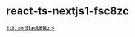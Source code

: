 # react-ts-nextjs1-fsc8zc

[Edit on StackBlitz ⚡️](https://stackblitz.com/edit/react-ts-nextjs1-fsc8zc)